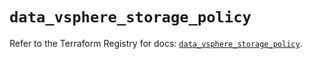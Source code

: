 # `data_vsphere_storage_policy`

Refer to the Terraform Registry for docs: [`data_vsphere_storage_policy`](https://registry.terraform.io/providers/hashicorp/vsphere/2.11.1/docs/data-sources/storage_policy).
